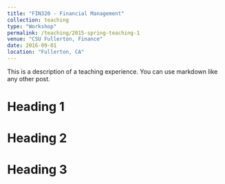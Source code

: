 ```yaml
---
title: "FIN320 - Financial Management"
collection: teaching
type: "Workshop"
permalink: /teaching/2015-spring-teaching-1
venue: "CSU Fullerton, Finance"
date: 2016-09-01
location: "Fullerton, CA"
---
```


This is a description of a teaching experience. You can use markdown like any other post.

Heading 1
======

Heading 2
======

Heading 3
======
